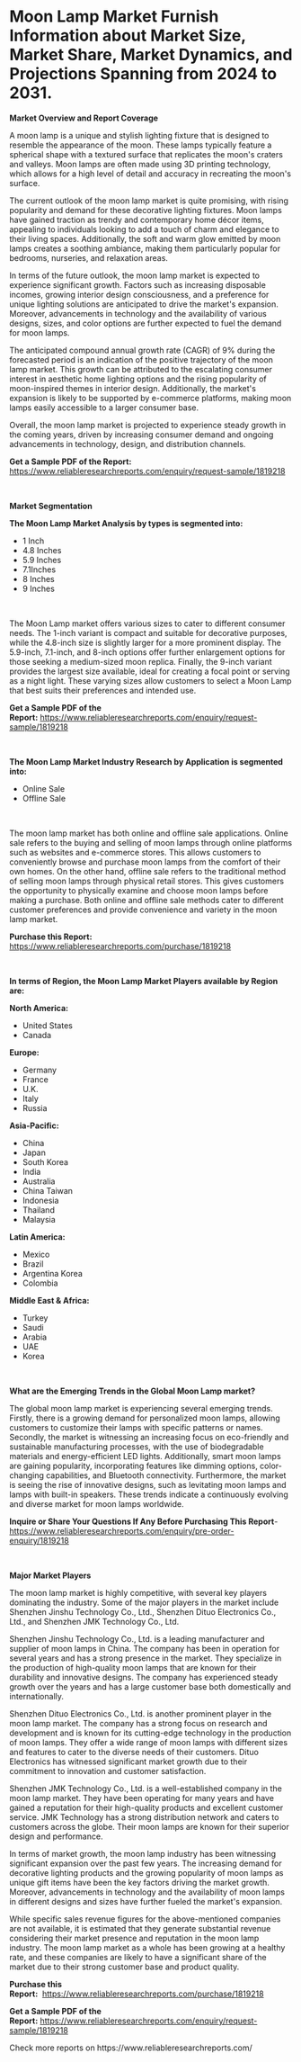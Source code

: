 <p><h1>Moon Lamp Market Furnish Information about Market Size, Market Share, Market Dynamics, and Projections Spanning from 2024 to 2031.</h1></p><p><strong>Market Overview and Report Coverage</strong></p>
<p><p>A moon lamp is a unique and stylish lighting fixture that is designed to resemble the appearance of the moon. These lamps typically feature a spherical shape with a textured surface that replicates the moon's craters and valleys. Moon lamps are often made using 3D printing technology, which allows for a high level of detail and accuracy in recreating the moon's surface.</p><p>The current outlook of the moon lamp market is quite promising, with rising popularity and demand for these decorative lighting fixtures. Moon lamps have gained traction as trendy and contemporary home décor items, appealing to individuals looking to add a touch of charm and elegance to their living spaces. Additionally, the soft and warm glow emitted by moon lamps creates a soothing ambiance, making them particularly popular for bedrooms, nurseries, and relaxation areas.</p><p>In terms of the future outlook, the moon lamp market is expected to experience significant growth. Factors such as increasing disposable incomes, growing interior design consciousness, and a preference for unique lighting solutions are anticipated to drive the market's expansion. Moreover, advancements in technology and the availability of various designs, sizes, and color options are further expected to fuel the demand for moon lamps.</p><p>The anticipated compound annual growth rate (CAGR) of 9% during the forecasted period is an indication of the positive trajectory of the moon lamp market. This growth can be attributed to the escalating consumer interest in aesthetic home lighting options and the rising popularity of moon-inspired themes in interior design. Additionally, the market's expansion is likely to be supported by e-commerce platforms, making moon lamps easily accessible to a larger consumer base.</p><p>Overall, the moon lamp market is projected to experience steady growth in the coming years, driven by increasing consumer demand and ongoing advancements in technology, design, and distribution channels.</p></p>
<p><strong>Get a Sample PDF of the Report:</strong> <a href="https://www.reliableresearchreports.com/enquiry/request-sample/1819218">https://www.reliableresearchreports.com/enquiry/request-sample/1819218</a></p>
<p>&nbsp;</p>
<p><strong>Market Segmentation</strong></p>
<p><strong>The Moon Lamp Market Analysis by types is segmented into:</strong></p>
<p><ul><li>1 Inch</li><li>4.8 Inches</li><li>5.9 Inches</li><li>7.1Inches</li><li>8 Inches</li><li>9 Inches</li></ul></p>
<p>&nbsp;</p>
<p><p>The Moon Lamp market offers various sizes to cater to different consumer needs. The 1-inch variant is compact and suitable for decorative purposes, while the 4.8-inch size is slightly larger for a more prominent display. The 5.9-inch, 7.1-inch, and 8-inch options offer further enlargement options for those seeking a medium-sized moon replica. Finally, the 9-inch variant provides the largest size available, ideal for creating a focal point or serving as a night light. These varying sizes allow customers to select a Moon Lamp that best suits their preferences and intended use.</p></p>
<p><strong>Get a Sample PDF of the Report:</strong>&nbsp;<a href="https://www.reliableresearchreports.com/enquiry/request-sample/1819218">https://www.reliableresearchreports.com/enquiry/request-sample/1819218</a></p>
<p>&nbsp;</p>
<p><strong>The Moon Lamp Market Industry Research by Application is segmented into:</strong></p>
<p><ul><li>Online Sale</li><li>Offline Sale</li></ul></p>
<p>&nbsp;</p>
<p><p>The moon lamp market has both online and offline sale applications. Online sale refers to the buying and selling of moon lamps through online platforms such as websites and e-commerce stores. This allows customers to conveniently browse and purchase moon lamps from the comfort of their own homes. On the other hand, offline sale refers to the traditional method of selling moon lamps through physical retail stores. This gives customers the opportunity to physically examine and choose moon lamps before making a purchase. Both online and offline sale methods cater to different customer preferences and provide convenience and variety in the moon lamp market.</p></p>
<p><strong>Purchase this Report:</strong>&nbsp; <a href="https://www.reliableresearchreports.com/purchase/1819218">https://www.reliableresearchreports.com/purchase/1819218</a></p>
<p>&nbsp;</p>
<p><strong>In terms of Region, the Moon Lamp Market Players available by Region are:</strong></p>
<p>
    <p> <strong> North America: </strong>
        <ul>
            <li>United States</li>
            <li>Canada</li>
        </ul>
        </p> 
    <p> <strong> Europe: </strong>
        <ul>
            <li>Germany</li>
            <li>France</li>
            <li>U.K.</li>
            <li>Italy</li>
            <li>Russia</li>
        </ul>
        </p> 
    <p> <strong> Asia-Pacific: </strong>
        <ul>
            <li>China</li>
            <li>Japan</li>
            <li>South Korea</li>
            <li>India</li>
            <li>Australia</li>
            <li>China Taiwan</li>
            <li>Indonesia</li>
            <li>Thailand</li>
            <li>Malaysia</li>
        </ul>
        </p> 
    <p> <strong> Latin America: </strong>
        <ul>
            <li>Mexico</li>
            <li>Brazil</li>
            <li>Argentina Korea</li>
            <li>Colombia</li>
        </ul>
        </p> 
    <p> <strong> Middle East & Africa: </strong>
        <ul>
            <li>Turkey</li>
            <li>Saudi</li>
            <li>Arabia</li>
            <li>UAE</li>
            <li>Korea</li>
        </ul>
    </p>
    </p>
<p>&nbsp;</p>
<p><strong>What are the Emerging Trends in the Global Moon Lamp market?</strong></p>
<p><p>The global moon lamp market is experiencing several emerging trends. Firstly, there is a growing demand for personalized moon lamps, allowing customers to customize their lamps with specific patterns or names. Secondly, the market is witnessing an increasing focus on eco-friendly and sustainable manufacturing processes, with the use of biodegradable materials and energy-efficient LED lights. Additionally, smart moon lamps are gaining popularity, incorporating features like dimming options, color-changing capabilities, and Bluetooth connectivity. Furthermore, the market is seeing the rise of innovative designs, such as levitating moon lamps and lamps with built-in speakers. These trends indicate a continuously evolving and diverse market for moon lamps worldwide.</p></p>
<p><strong>Inquire or Share Your Questions If Any Before Purchasing This Report</strong>- <a href="https://www.reliableresearchreports.com/enquiry/pre-order-enquiry/1819218">https://www.reliableresearchreports.com/enquiry/pre-order-enquiry/1819218</a></p>
<p>&nbsp;</p>
<p><strong>Major Market Players</strong></p>
<p><p>The moon lamp market is highly competitive, with several key players dominating the industry. Some of the major players in the market include Shenzhen Jinshu Technology Co., Ltd., Shenzhen Dituo Electronics Co., Ltd., and Shenzhen JMK Technology Co., Ltd.</p><p>Shenzhen Jinshu Technology Co., Ltd. is a leading manufacturer and supplier of moon lamps in China. The company has been in operation for several years and has a strong presence in the market. They specialize in the production of high-quality moon lamps that are known for their durability and innovative designs. The company has experienced steady growth over the years and has a large customer base both domestically and internationally.</p><p>Shenzhen Dituo Electronics Co., Ltd. is another prominent player in the moon lamp market. The company has a strong focus on research and development and is known for its cutting-edge technology in the production of moon lamps. They offer a wide range of moon lamps with different sizes and features to cater to the diverse needs of their customers. Dituo Electronics has witnessed significant market growth due to their commitment to innovation and customer satisfaction.</p><p>Shenzhen JMK Technology Co., Ltd. is a well-established company in the moon lamp market. They have been operating for many years and have gained a reputation for their high-quality products and excellent customer service. JMK Technology has a strong distribution network and caters to customers across the globe. Their moon lamps are known for their superior design and performance.</p><p>In terms of market growth, the moon lamp industry has been witnessing significant expansion over the past few years. The increasing demand for decorative lighting products and the growing popularity of moon lamps as unique gift items have been the key factors driving the market growth. Moreover, advancements in technology and the availability of moon lamps in different designs and sizes have further fueled the market's expansion.</p><p>While specific sales revenue figures for the above-mentioned companies are not available, it is estimated that they generate substantial revenue considering their market presence and reputation in the moon lamp industry. The moon lamp market as a whole has been growing at a healthy rate, and these companies are likely to have a significant share of the market due to their strong customer base and product quality.</p></p>
<p><strong>Purchase this Report:</strong>&nbsp;&nbsp;<a href="https://www.reliableresearchreports.com/purchase/1819218">https://www.reliableresearchreports.com/purchase/1819218</a></p>
<p></p>
<p><strong>Get a Sample PDF of the Report:</strong>&nbsp;<a href="https://www.reliableresearchreports.com/enquiry/request-sample/1819218">https://www.reliableresearchreports.com/enquiry/request-sample/1819218</a></p>
<p>Check more reports on https://www.reliableresearchreports.com/</p>